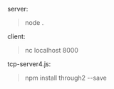 server:

>node .
 
 
 
 
 
 
 
 
 
 
client:

>nc localhost 8000





tcp-server4.js:

>npm install through2 --save

